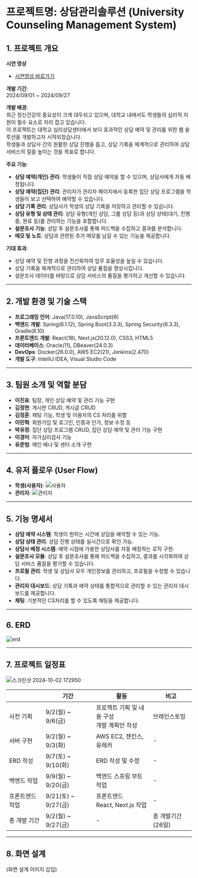 # 프로젝트명: 상담관리솔루션 (University Counseling Management System)

## 1. 프로젝트 개요

**시연 영상**
- [시연영상 바로가기](https://youtu.be/47nQ1yoZNvw)

**개발 기간**:  
2024/09/01 ~ 2024/09/27

**개발 배경**:  
최근 정신건강의 중요성이 크게 대두되고 있으며, 대학교 내에서도 학생들의 심리적 지원이 필수 요소로 자리 잡고 있습니다. <br/>
이 프로젝트는 대학교 심리상담센터에서 보다 효과적인 상담 예약 및 관리를 위한 웹 솔루션을 개발하고자 시작되었습니다. <br/>
학생들과 상담사 간의 원활한 상담 진행을 돕고, 상담 기록을 체계적으로 관리하여 상담 서비스의 질을 높이는 것을 목표로 합니다.

**주요 기능**:
- **상담 예약(개인) 관리**: 학생들이 직접 상담 예약을 할 수 있으며, 상담사에게 자동 배정됩니다.
- **상담 예약(집단) 관리**: 관리자가 관리자 페이지에서 등록한 집단 상담 프로그램을 학생들이 보고 선택하여 예약할 수 있습니다.
- **상담 기록 관리**: 상담사가 학생의 상담 기록을 저장하고 관리할 수 있습니다.
- **상담 유형 및 상태 관리**: 상담 유형(개인 상담, 그룹 상담 등)과 상담 상태(대기, 진행 중, 완료 등)를 관리하는 기능을 포함합니다.
- **설문조사 기능**: 상담 후 설문조사를 통해 피드백을 수집하고 결과를 분석합니다.
- **메모 및 노트**: 상담과 관련된 추가 메모를 남길 수 있는 기능을 제공합니다.

**기대 효과**:  
- 상담 예약 및 진행 과정을 전산화하여 업무 효율성을 높일 수 있습니다.
- 상담 기록을 체계적으로 관리하여 상담 품질을 향상시킵니다.
- 설문조사 데이터를 바탕으로 상담 서비스의 품질을 평가하고 개선할 수 있습니다.

---

## 2. 개발 환경 및 기술 스택

- **프로그래밍 언어**: Java(17.0.10), JavaScript(6)
- **백엔드 개발**: Spring(6.1.12), Spring Boot(3.3.3), Spring Security(6.3.3), Gradle(8.10)  
- **프론트엔드 개발**: React(18), Next.js(20.12.0), CSS3, HTML5  
- **데이터베이스**: Oracle(11), DBeaver(24.0.3)
- **DevOps**: Docker(26.0.0), AWS EC2(21), Jenkins(2.470)
- **개발 도구**: IntelliJ IDEA, Visual Studio Code

---

## 3. 팀원 소개 및 역할 분담

- **이진표**: 팀장, 개인 상담 예약 및 관리 기능 구현  
- **김정현**: 게시판 CRUD, 게시글 CRUD  
- **김정훈**: 채팅 기능, 학생 및 이용자의 CS 처리를 위함  
- **이민혁**: 회원가입 및 로그인, 인증과 인가, 정보 수정 등  
- **박유정**: 집단 상담 프로그램 CRUD, 집단 상담 예약 및 관리 기능 구현  
- **이경미**: 자가심리검사 기능  
- **유준범**: 메인 배너 및 센터 소개 구현  


---

## 4. 유저 플로우 (User Flow)

- **학생(사용자)**: 
![사용자](https://github.com/user-attachments/assets/467169a5-7a90-40df-bcb3-1fdf2b2576f3)
- **관리자**: 
![관리자](https://github.com/user-attachments/assets/69c05341-9bb4-443d-b030-2d4847718e82)

---

## 5. 기능 명세서

- **상담 예약 시스템**: 학생이 원하는 시간에 상담을 예약할 수 있는 기능.  
- **상담 상태 관리**: 상담 진행 상태를 실시간으로 확인 가능.  
- **상담사 배정 시스템**: 예약 시점에 가용한 상담사를 자동 배정하는 로직 구현.  
- **설문조사 모듈**: 상담 후 설문조사를 통해 피드백을 수집하고, 결과를 시각화하여 상담 서비스 품질을 평가할 수 있습니다.
- **프로필 관리**: 학생 및 상담사 모두 개인정보를 관리하고, 프로필을 수정할 수 있습니다.
- **관리자 대시보드**: 상담 기록과 예약 상태를 통합적으로 관리할 수 있는 관리자 대시보드를 제공합니다.
- **채팅**: 기본적인 CS처리를 할 수 있도록 채팅을 제공합니다.

---

## 6. ERD

![erd](https://github.com/user-attachments/assets/e4d917d0-d8da-454f-9ec5-a23ba94978cc)

---

## 7. 프로젝트 일정표

![스크린샷 2024-10-02 172950](https://github.com/user-attachments/assets/78adaab2-e318-495e-98ac-3ef791cb3729)

|                   |         기간                  |      활동                                                                      |      비고              |
|-------------------|-------------------------------|------------------------------------------------------------------------------|-----------------------|
| 사전 기획         | 9/2(월)  ~  9/6(금)         | 프로젝트 기획 및 내용 구성<br>개발 계획안 작성                              | 브레인스토밍          |
| 서버 구현         | 9/2(월)  ~  9/3(화)         | AWS EC2, 젠킨스, 유레카                                                       | -                     |
| ERD 작성          | 9/7(토)  ~  9/10(화)        | ERD 작성 및 수정                                                            | -                     |
| 백엔드 작업       | 9/9(월)  ~  9/20(금)        | 백엔드 스프링 부트 작업                                                     | -                     |
| 프론트엔드 작업   | 9/21(토)  ~  9/27(금)       | 프론트엔드<br>React, Next.js 작업                                            | -                     |
| 총 개발 기간      | 9/2(월)  ~  9/27(금)        | -                                                                            | 총 개발기간 (26일)    |


---

## 8. 화면 설계

(화면 설계 이미지 삽입)
